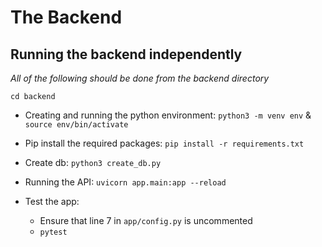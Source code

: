 # The Backend

## Running the backend independently

_All of the following should be done from the backend directory_

`cd backend`

- Creating and running the python environment:
  `python3 -m venv env` &
  `source env/bin/activate`

- Pip install the required packages:
  `pip install -r requirements.txt`

- Create db:
  `python3 create_db.py`
- Running the API:
  `uvicorn app.main:app --reload`
- Test the app:
  - Ensure that line 7 in `app/config.py` is uncommented
  - `pytest`
